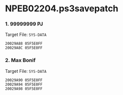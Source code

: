 # NPEB02204.ps3savepatch

### 1. 99999999 PJ

Target File: `SYS-DATA`

```
20029A88 05F5E0FF
20029A8C 05F5E0FF
```

### 2. Max Bonif

Target File: `SYS-DATA`

```
20029A90 05F5E0FF
20029A94 05F5E0FF
20029A98 05F5E0FF
```

